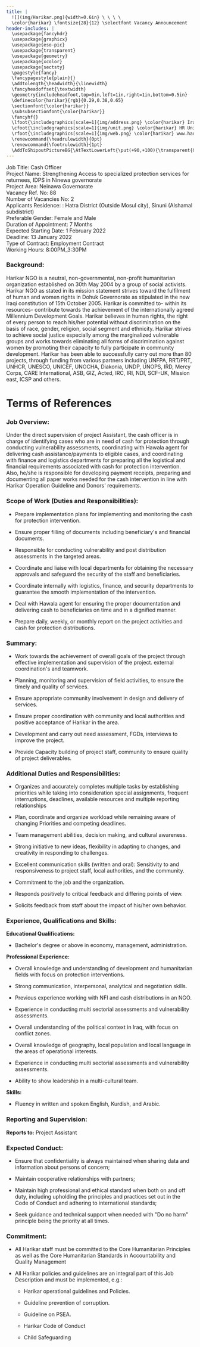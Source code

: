 ```yaml
---
title: |
  ![](img/Harikar.png){width=0.6in} \ \ \ \ 
  \color{harikar} \fontsize{28}{12} \selectfont Vacancy Announcement
header-includes: |
  \usepackage{fancyhdr}
  \usepackage{graphicx}
  \usepackage{eso-pic}
  \usepackage{transparent}
  \usepackage{geometry}
  \usepackage{xcolor}
  \usepackage{sectsty}
  \pagestyle{fancy}
  \fancypagestyle{plain}{}
  \addtolength{\headwidth}{\linewidth}
  \fancyheadoffset{\textwidth}
  \geometry{includeheadfoot,top=0in,left=1in,right=1in,bottom=0.5in}
  \definecolor{harikar}{rgb}{0.29,0.38,0.65}
  \sectionfont{\color{harikar}}
  \subsubsectionfont{\color{harikar}}
  \fancyhf{}
  \lfoot{\includegraphics[scale=1]{img/address.png} \color{harikar} Iraq-Kurdistan – Duhok \\ \ \ \ \ Medya – Str. / Australia   }
  \cfoot{\includegraphics[scale=1]{img/unit.png} \color{harikar} HR Unit \ \ \ \ \ \ \ \ \ \ \ \ \ \includegraphics[scale=1]{img/phone.png} 0751 414 8317}
  \rfoot{\includegraphics[scale=1]{img/web.png} \color{harikar} www.harikar.org}
  \renewcommand{\headrulewidth}{0pt}
  \renewcommand{\footrulewidth}{1pt}
  \AddToShipoutPictureBG{\AtTextLowerLeft{\put(+90,+100){\transparent{0.1}\includegraphics[width=4in]{img/Harikar.png}}}}
---
```


Job Title: Cash Officer  
Project Name: Strengthening Access to specialized protection services for returnees, IDPS in Ninewa governorate  
Project Area: Neinawa Governorate  
Vacancy Ref. No: 88  
Number of Vacancies No: 2  
Applicants Residence: : Hatra District (Outside Mosul city), Sinuni (Alshamal subdistrict)  
Preferable Gender: Female and Male  
Duration of Appointment: 7 Months  
Expected Starting Date: 1 February 2022  
Deadline: 13 January 2022  
Type of Contract: Employment Contract  
Working Hours: 8:00PM_3:30PM  

### Background:

Harikar NGO is a neutral, non-governmental, non-profit humanitarian
organization established on 30th May 2004 by a group of social
activists. Harikar NGO as stated in its mission statement strives toward
the fulfilment of human and women rights in Dohuk Governorate as
stipulated in the new Iraqi constitution of 15th October 2005. Harikar
is committed to- within its resources- contribute towards the
achievement of the internationally agreed Millennium Development Goals.
Harikar believes in human rights, the right of every person to reach
his/her potential without discrimination on the basis of race, gender,
religion, social segment and ethnicity. Harikar strives to achieve
social justice especially among the marginalized vulnerable groups and
works towards eliminating all forms of discrimination against women by
promoting their capacity to fully participate in community development.
Harikar has been able to successfully carry out more than 80 projects,
through funding from various partners including UNFPA, RRT/PRT, UNHCR,
UNESCO, UNICEF, UNOCHA, Diakonia, UNDP, UNOPS, IRD, Mercy Corps, CARE
International, ASB, GIZ, Acted, IRC, IRI, NDI, SCF-UK, Mission east,
ICSP and others.

# Terms of References


### Job Overview:

Under the direct supervision of project Assistant, the cash officer is
in charge of identifying cases who are in need of cash for protection
through conducting vulnerability assessments, coordinating with Hawala
agent for delivering cash assistance/payments to eligible cases, and
coordinating with finance and logistics departments for preparing all
the logistical and financial requirements associated with cash for
protection intervention. Also, he/she is responsible for developing
payment receipts, preparing and documenting all paper works needed for
the cash intervention in line with Harikar Operation Guideline and
Donors' requirements.

### Scope of Work (Duties and Responsibilities):


-   Prepare implementation plans for implementing and monitoring the
    cash for protection intervention.

-   Ensure proper filling of documents including beneficiary's and
    financial documents.

-   Responsible for conducting vulnerability and post distribution
    assessments in the targeted areas.

-   Coordinate and liaise with local departments for obtaining the
    necessary approvals and safeguard the security of the staff and
    beneficiaries.

-   Coordinate internally with logistics, finance, and security
    departments to guarantee the smooth implementation of the
    intervention.

-   Deal with Hawala agent for ensuring the proper documentation and
    delivering cash to beneficiaries on time and in a dignified
    manner.

-   Prepare daily, weekly, or monthly report on the project activities
    and cash for protection distributions.

### Summary:

-   Work towards the achievement of overall goals of the project through
    effective implementation and supervision of the project. external
    coordination's and teamwork.

-   Planning, monitoring and supervision of field activities, to ensure
    the timely and quality of services.

-   Ensure appropriate community involvement in design and delivery of
    services.

-   Ensure proper coordination with community and local authorities and
    positive acceptance of Harikar in the area.

-   Development and carry out need assessment, FGDs, interviews to
    improve the project.

-   Provide Capacity building of project staff, community to ensure
    quality of project deliverables.


### Additional Duties and Responsibilities:


-   Organizes and accurately completes multiple tasks by establishing
    priorities while taking into consideration special assignments,
    frequent interruptions, deadlines, available resources and
    multiple reporting relationships

-   Plan, coordinate and organize workload while remaining aware of
    changing Priorities and competing deadlines.

-   Team management abilities, decision making, and cultural awareness.

-   Strong initiative to new ideas, flexibility in adapting to changes,
    and creativity in responding to challenges.

-   Excellent communication skills (written and oral): Sensitivity to
    and responsiveness to project staff, local authorities, and the
    community.

-   Commitment to the job and the organization.

-   Responds positively to critical feedback and differing points of
    view.

-   Solicits feedback from staff about the impact of his/her own
    behavior.

### Experience, Qualifications and Skills:


**Educational Qualifications:**

-   Bachelor\'s degree or above in economy, management, administration.

**Professional Experience:**

-   Overall knowledge and understanding of development and humanitarian
    fields with focus on protection interventions.

-   Strong communication, interpersonal, analytical and negotiation
    skills.

-   Previous experience working with NFI and cash distributions in an
    NGO.

-   Experience in conducting multi sectorial assessments and
    vulnerability assessments.

-   Overall understanding of the political context in Iraq, with focus
    on conflict zones.

-   Overall knowledge of geography, local population and local language
    in the areas of operational interests.

-   Experience in conducting multi sectorial assessments and
    vulnerability assessments.

-   Ability to show leadership in a multi-cultural team.

**Skills:**

-   Fluency in written and spoken English, Kurdish, and Arabic.


### Reporting and Supervision:

**Reports to:** Project Assistant



### Expected Conduct:


-   Ensure that confidentiality is always maintained when sharing data
    and information about persons of concern;

-   Maintain cooperative relationships with partners;

-   Maintain high professional and ethical standard when both on and off
    duty, including upholding the principles and practices set out in
    the Code of Conduct and adhering to international standards;

-   Seek guidance and technical support when needed with "Do no harm"
    principle being the priority at all times.

### Commitment: 


-   All Harikar staff must be committed to the Core Humanitarian
    Principles as well as the Core Humanitarian Standards in
    Accountability and Quality Management

-   All Harikar policies and guidelines are an integral part of this Job
    Description and must be implemented, e.g.:

    -  Harikar operational guidelines and Policies.

    - Guideline prevention of corruption.

    - Guideline on PSEA.

    - Harikar Code of Conduct

    -  Child Safeguarding
